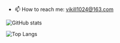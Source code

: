 - 📫 How to reach me: vikill1024@163.com

![GitHub stats](https://github-readme-stats.vercel.app/api?username=VIkill33&count_private=true)

![Top Langs](https://github-readme-stats.vercel.app/api/top-langs/?username=VIkill33&hide=javascript,html,JavaScript,HTML,CSS)

